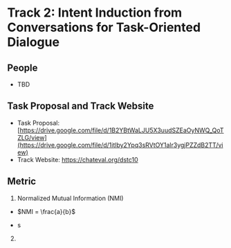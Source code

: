 # Track 2: Intent Induction from Conversations for Task-Oriented Dialogue

## People

- TBD

## Task Proposal and Track Website

- Task Proposal: [https://drive.google.com/file/d/1B2YBtWaLJU5X3uudSZEaOyNWQ_QoTZLG/view](https://drive.google.com/file/d/1itlby2Ypq3sRVtOY1alr3ygjPZZdB2TT/view)
- Track Website: [https://chateval.org/dstc10 ](https://github.com/amazon-research/dstc11-track2-intent-induction)

## Metric

1) Normalized Mutual Information (NMI)

- $NMI = \frac{a}{b}$

- s

2) 

